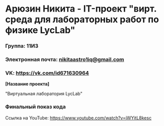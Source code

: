 # Арюзин Никита - IT-проект "вирт. среда для лабораторных работ по физике LycLab"
### Группа: 11И3
###  Электронная почта: nikitaastro1iq@gmail.com
###  VK: https://vk.com/id671630964

**[Название проекта]**

"Виртуальная лаборатория LycLab"
### Финальный показ кода
Ссылка на YouTube: https://www.youtube.com/watch?v=jWYitL8kesc
